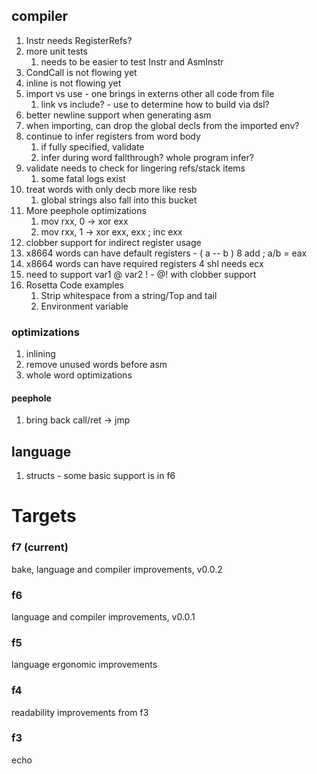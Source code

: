 ## compiler

1. Instr needs RegisterRefs?
1. more unit tests
   1. needs to be easier to test Instr and AsmInstr
1. CondCall is not flowing yet
1. inline is not flowing yet
1. import vs use - one brings in externs other all code from file
   1. link vs include? - use to determine how to build via dsl?
1. better newline support when generating asm
1. when importing, can drop the global decls from the imported env?
1. continue to infer registers from word body
   1. if fully specified, validate
   1. infer during word fallthrough? whole program infer?
1. validate needs to check for lingering refs/stack items
   1. some fatal logs exist
1. treat words with only decb more like resb
   1. global strings also fall into this bucket
1. More peephole optimizations
   1. mov rxx, 0 -> xor exx
   1. mov rxx, 1 -> xor exx, exx ; inc exx
1. clobber support for indirect register usage
1. x8664 words can have default registers - ( a -- b ) 8 add ; a/b = eax
1. x8664 words can have required registers 4 shl needs ecx
1. need to support var1 @ var2 ! - @! with clobber support
1. Rosetta Code examples
   1. Strip whitespace from a string/Top and tail
   1. Environment variable

### optimizations

1. inlining
1. remove unused words before asm
1. whole word optimizations

#### peephole

1. bring back call/ret -> jmp

## language

1. structs - some basic support is in f6

# Targets

### f7 (current)

bake, language and compiler improvements, v0.0.2

### f6

language and compiler improvements, v0.0.1

### f5

language ergonomic improvements

### f4

readability improvements from f3

### f3

echo
